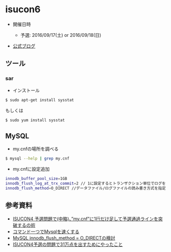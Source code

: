 isucon6
===

- 開催日時
  - 予選: 2016/09/17(土) or 2016/09/18(日)

- [公式ブログ](http://isucon.net/)


## ツール
### sar
- インストール

```bash
$ sudo apt-get install sysstat
```
もしくは

```bash
$ sudo yum install sysstat
```


## MySQL
- my.cnfの場所を調べる

``` bash
$ mysql --help | grep my.cnf
```

- my.cnfに設定追加

``` bash
innodb_buffer_pool_size=1GB
innodb_flush_log_at_trx_commit=2 // 1に設定するとトランザクション単位でログを出力するが 2 を指定すると1秒間に1回ログファイルに出力するようになる
innodb_flush_method=O_DIRECT //データファイル/ログファイルの読み書き方式を指定
```


## 参考資料
- [ISUCON4 予選問題で(中略)、”my.cnf”に1行だけ足して予選通過ラインを突破するの術](http://www.slideshare.net/kazeburo/mysql-casual7isucon)
- [コマンド一つでMysqlを速くする](http://qiita.com/kkyouhei/items/d2c40d9e3952c7049ca3)
- [MySQL innodb_flush_method = O_DIRECTの検討](http://d.hatena.ne.jp/sh2/20101205)
- [ISUCON4予選の問題で31万点を出すためにやったこと](http://qiita.com/k0kubun/items/4c4e5f2f4aeefada0a30)

